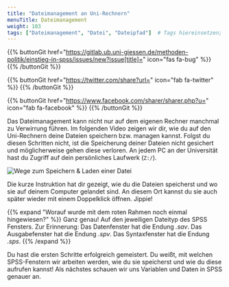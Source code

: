 ```yaml
---
title: "Dateimanagement an Uni-Rechnern"
menuTitle: Dateimanagement
weight: 103
tags: ["Dateimanagement", "Datei", "Dateipfad"]  # Tags hiereinsetzen; Kurzwort, was auf der Seite passsiert
---
```


{{% buttonGit href="https://gitlab.ub.uni-giessen.de/methoden-politik/einstieg-in-spss/issues/new?issue[title]=" icon="fas fa-bug" %}} {{% /buttonGit %}} 

{{% buttonGit href="https://twitter.com/share?url=" icon="fab fa-twitter" %}} {{% /buttonGit %}}

{{% buttonGit href="https://www.facebook.com/sharer/sharer.php?u=" icon="fab fa-facebook" %}} {{% /buttonGit %}}

Das Dateimanagement kann nicht nur auf dem eigenen Rechner manchmal zu Verwirrung führen. Im folgenden Video zeigen wir dir, wie du auf den Uni-Rechnern deine Dateien speichern bzw. managen kannst. Folgst du diesen Schritten nicht, ist die Speicherung deiner Dateien nicht gesichert und möglicherweise gehen diese verloren. An jedem PC an der Universität hast du Zugriff auf dein persönliches Laufwerk (`Z:/`). 

![Wege zum Speichern & Laden einer Datei](../gif/speichern.gif)

Die kurze Instruktion hat dir gezeigt, wie du die Dateien speicherst und wo sie auf deinem Computer gelandet sind. An diesem Ort kannst du sie auch später wieder mit einem Doppelklick öffnen. Jippie! 

{{% expand \"Worauf wurde mit dem roten Rahmen noch einmal hingewiesen?\" %}}
Ganz genau! Auf den jeweiligen Dateityp des SPSS Fensters. Zur Erinnerung: Das Datenfenster hat die Endung *.sav*. Das Ausgabefenster hat die Endung *.spv*. Das Syntaxfenster hat die Endung *.sps*. 
{{% /expand %}}

Du hast die ersten Schritte erfolgreich gemeistert. Du weißt, mit welchen SPSS-Fenstern wir arbeiten werden, wie du sie speicherst und wie du diese aufrufen kannst! Als nächstes schauen wir uns Variablen und Daten in SPSS genauer an.